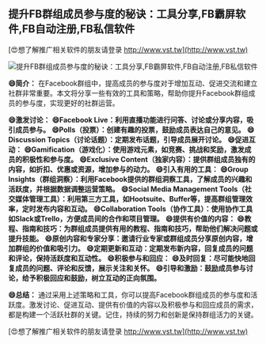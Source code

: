 ## **提升FB群组成员参与度的秘诀：工具分享,FB霸屏软件,FB自动注册,FB私信软件**

[😍想了解推广相关软件的朋友请登录 http://www.vst.tw](http://www.vst.tw)

 <center><img src="https://vst.tw/MP4/tuiguang/png/7.png" alt="提升FB群组成员参与度的秘诀：工具分享,FB霸屏软件,FB自动注册,FB私信软件"></center>

**😄简介：**
在Facebook群组中，提高成员的参与度对于增加互动、促进交流和建立社群非常重要。本文将分享一些有效的工具和策略，帮助你提升Facebook群组成员的参与度，实现更好的社群运营。

**😄激发讨论：**
**😄Facebook Live：利用直播功能进行问答、讨论或分享内容，吸引成员参与。**
**😄Polls（投票）：创建有趣的投票，鼓励成员表达自己的意见。**
**😄Discussion Topics（讨论话题）：定期发布话题，引导成员展开讨论。**
**😄促进互动：**
**😄Gamification（游戏化）：使用游戏元素，如竞赛、挑战和奖励，激发成员的积极性和参与度。**
**😄Exclusive Content（独家内容）：提供群组成员独有的内容，如折扣、优惠或资源，增加参与的动力。**
**😄引入有用的工具：**
**😄Group Insights（群组洞察）：利用Facebook提供的群组洞察工具，了解成员的兴趣和活跃度，并根据数据调整运营策略。**
**😄Social Media Management Tools（社交媒体管理工具）：利用第三方工具，如Hootsuite、Buffer等，提高群组管理效率，定时发布内容和互动。**
**😄Collaboration Tools（协作工具）：使用协作工具如Slack或Trello，方便成员间的合作和项目管理。**
**😄提供有价值的内容：**
**😄教程、指南和技巧：为群组成员提供有用的教程、指南和技巧，帮助他们解决问题或提升技能。**
**😄原创内容和专家分享：邀请行业专家或群组成员分享原创内容，增加群组的价值和吸引力。**
**😄定期更新和互动：定期发布新内容，回复成员的问题和评论，保持活跃度和互动性。**
**😄积极参与和回应：**
**😄及时回复：尽可能快地回复成员的问题、评论和反馈，展示关注和关怀。**
**😄引导和激励：鼓励成员参与讨论，给予积极回应和鼓励，树立互动的正向氛围。**

**😄总结：**
通过采用上述策略和工具，你可以提高Facebook群组成员的参与度和活跃度。激发讨论、促进互动、提供有价值的内容以及积极参与和回应成员的需求，都是构建一个活跃社群的关键。记住，持续的努力和创新是保持群组活力的关键。

[😍想了解推广相关软件的朋友请登录 http://www.vst.tw](http://www.vst.tw)



